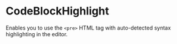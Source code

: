 # CodeBlockHighlight
Enables you to use the `<pre>` HTML tag with auto-detected syntax highlighting in the editor.